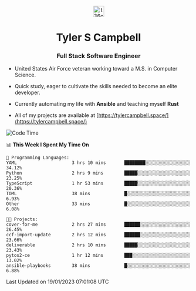 <p align="center">
<a href="https://www.linkedin.com/in/t36campbell" target="blank"><img align="center" src="https://ik.imagekit.io/t36campbell/Portfolio/linkedin.png.original_m8bbGgPh6.png" alt="t36campbell" height="30" width="30" /></a>
</p>
<h1 align="center">Tyler S Campbell</h1>
<h3 align="center">Full Stack Software Engineer</h3>

* United States Air Force veteran working toward a M.S. in Computer Science.

* Quick study, eager to cultivate the skills needed to become an elite developer.

* Currently automating my life with **Ansible** and teaching myself **Rust**

* All of my projects are available at [https://tylercampbell.space/](https://tylercampbell.space/)

<!--START_SECTION:waka-->
![Code Time](http://img.shields.io/badge/Code%20Time-2%2C103%20hrs%208%20mins-blue)

📊 **This Week I Spent My Time On** 

```text
💬 Programming Languages: 
YAML                     3 hrs 10 mins       ████████░░░░░░░░░░░░░░░░░   34.12% 
Python                   2 hrs 9 mins        █████░░░░░░░░░░░░░░░░░░░░   23.25% 
TypeScript               1 hr 53 mins        █████░░░░░░░░░░░░░░░░░░░░   20.36% 
TOML                     38 mins             █░░░░░░░░░░░░░░░░░░░░░░░░   6.93% 
Other                    33 mins             █░░░░░░░░░░░░░░░░░░░░░░░░   6.08%

🐱‍💻 Projects: 
cover-for-me             2 hrs 27 mins       ██████░░░░░░░░░░░░░░░░░░░   26.45% 
ccf-import-update        2 hrs 12 mins       ██████░░░░░░░░░░░░░░░░░░░   23.66% 
deliverable              2 hrs 10 mins       █████░░░░░░░░░░░░░░░░░░░░   23.43% 
pytos2-ce                1 hr 12 mins        ███░░░░░░░░░░░░░░░░░░░░░░   13.02% 
ansible-playbooks        38 mins             █░░░░░░░░░░░░░░░░░░░░░░░░   6.88%

```


 Last Updated on 19/01/2023 07:01:08 UTC
<!--END_SECTION:waka-->
